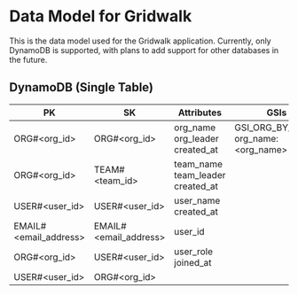 # Data Model for Gridwalk

This is the data model used for the Gridwalk application. Currently, only DynamoDB is supported, with plans to add support for other databases in the future.

## DynamoDB (Single Table)
| PK | SK | Attributes | GSIs |
|---|---|---|---|
| ORG#<org_id> | ORG#<org_id> | org_name<br>org_leader<br>created_at | GSI_ORG_BY_NAME<br>org_name: <org_name> |
| ORG#<org_id> | TEAM#<team_id> | team_name<br>team_leader<br>created_at | |
| USER#<user_id> | USER#<user_id> | user_name<br>created_at | |
| EMAIL#<email_address> | EMAIL#<email_address> | user_id | |
| ORG#<org_id> | USER#<user_id> | user_role<br>joined_at | |
| USER#<user_id> | ORG#<org_id> |  | |
